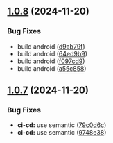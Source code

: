 ## [1.0.8](https://github.com/alpha-sow/dayder/compare/1.0.7...1.0.8) (2024-11-20)


### Bug Fixes

* build android ([d9ab79f](https://github.com/alpha-sow/dayder/commit/d9ab79facebc2531dd8f80117cceb15e5d32254c))
* build android ([64ed9b9](https://github.com/alpha-sow/dayder/commit/64ed9b9efbb21463ec951ec09c60d4d0a6ff6db8))
* build android ([f097cd9](https://github.com/alpha-sow/dayder/commit/f097cd978ab38d3e0d7fa8396ec0ede5c6dfb92a))
* build android ([a55c858](https://github.com/alpha-sow/dayder/commit/a55c858befd7a2ea5afc723c7c117e9af25fa31f))

## [1.0.7](https://github.com/alpha-sow/dayder/compare/1.0.6...1.0.7) (2024-11-20)


### Bug Fixes

* **ci-cd:** use semantic ([79c0d6c](https://github.com/alpha-sow/dayder/commit/79c0d6c21629edc06931e41d4e6ac5a50fc4a191))
* **ci-cd:** use semantic ([9748e38](https://github.com/alpha-sow/dayder/commit/9748e3817e46111783e7abb0692ebf59b34dccc6))
